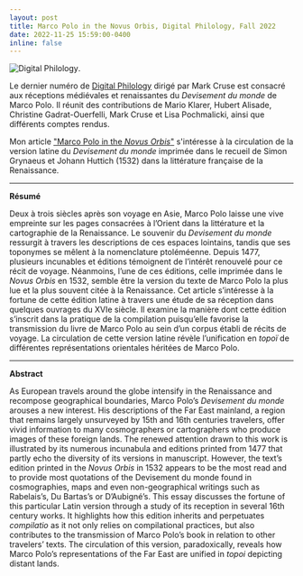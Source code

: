 ```yaml
---
layout: post
title: Marco Polo in the Novus Orbis, Digital Philology, Fall 2022
date: 2022-11-25 15:59:00-0400
inline: false
---
```


![Digital Philology](https://muse.jhu.edu/issue/49137/image/front_cover.jpg).

Le dernier numéro de [Digital Philology](https://muse.jhu.edu/issue/49137) dirigé par Mark Cruse est consacré aux réceptions médiévales et renaissantes du _Devisement du monde_ de Marco Polo. Il réunit des contributions de Mario Klarer, Hubert Alisade, Christine Gadrat-Ouerfelli, Mark Cruse et Lisa Pochmalicki, ainsi que différents comptes rendus.

Mon article ["Marco Polo in the _Novus Orbis_"](https://muse.jhu.edu/pub/1/article/869785) s'intéresse à la circulation de la version latine du _Devisement du monde_ imprimée dans le recueil de Simon Grynaeus et Johann Huttich (1532) dans la littérature française de la Renaissance.

***

**Résumé**

Deux à trois siècles après son voyage en Asie, Marco Polo laisse une vive empreinte sur les pages consacrées à l’Orient dans la littérature et la cartographie de la Renaissance. Le souvenir du _Devisement du monde_ ressurgit à travers les descriptions de ces espaces lointains, tandis que ses toponymes se mêlent à la nomenclature ptoléméenne. Depuis 1477, plusieurs incunables et éditions témoignent de l’intérêt renouvelé pour ce récit de voyage. Néanmoins, l’une de ces éditions, celle imprimée dans le _Novus Orbis_ en 1532, semble être la version du texte de Marco Polo la plus lue et la plus souvent citée à la Renaissance. Cet article s’intéresse à la fortune de cette édition latine à travers une étude de sa réception dans quelques ouvrages du XVIe siècle. Il examine la manière dont cette édition s’inscrit dans la pratique de la compilation puisqu’elle favorise la transmission du livre de Marco Polo au sein d’un corpus établi de récits de voyage. La circulation de cette version latine révèle l’unification en _topoï_ de différentes représentations orientales héritées de Marco Polo. 

***

**Abstract**

As European travels around the globe intensify in the Renaissance and recompose geographical boundaries, Marco Polo’s _Devisement du monde_ arouses a new interest. His descriptions of the Far East mainland, a region that remains largely unsurveyed by 15th and 16th centuries travelers, offer vivid information to many cosmographers or cartographers who produce images of these foreign lands. The renewed attention drawn to this work is illustrated by its numerous incunabula and editions printed from 1477 that partly echo the diversity of its versions in manuscript. However, the text’s edition printed in the _Novus Orbis_ in 1532 appears to be the most read and to provide most quotations of the Devisement du monde found in cosmographies, maps and even non-geographical writings such as Rabelais’s, Du Bartas’s or D’Aubigné’s. This essay discusses the fortune of this particular Latin version through a study of its reception in several 16th century works. It highlights how this edition inherits and perpetuates _compilatio_ as it not only relies on compilational practices, but also contributes to the transmission of Marco Polo’s book in relation to other travelers’ texts. The circulation of this version, paradoxically, reveals how Marco Polo’s representations of the Far East are unified in _topoi_ depicting distant lands.


